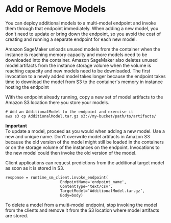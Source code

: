 # Add or Remove Models<a name="add-models-to-endpoint"></a>

You can deploy additional models to a multi\-model endpoint and invoke them through that endpoint immediately\. When adding a new model, you don't need to update or bring down the endpoint, so you avoid the cost of creating and running a separate endpoint for each new model\. 

 Amazon SageMaker unloads unused models from the container when the instance is reaching memory capacity and more models need to be downloaded into the container\. Amazon SageMaker also deletes unused model artifacts from the instance storage volume when the volume is reaching capacity and new models need to be downloaded\. The first invocation to a newly added model takes longer because the endpoint takes time to download the model from S3 to the container's memory in instance hosting the endpoint

With the endpoint already running, copy a new set of model artifacts to the Amazon S3 location there you store your models\.

```
# Add an AdditionalModel to the endpoint and exercise it
aws s3 cp AdditionalModel.tar.gz s3://my-bucket/path/to/artifacts/
```

**Important**  
To update a model, proceed as you would when adding a new model\. Use a new and unique name\. Don't overwrite model artifacts in Amazon S3 because the old version of the model might still be loaded in the containers or on the storage volume of the instances on the endpoint\. Invocations to the new model could then invoke the old version of the model\. 

Client applications can request predictions from the additional target model as soon as it is stored in S3\.

```
response = runtime_sm_client.invoke_endpoint(
                        EndpointName='endpoint_name',
                        ContentType='text/csv',
                        TargetModel=’AdditionalModel.tar.gz’,
                        Body=body)
```

To delete a model from a multi\-model endpoint, stop invoking the model from the clients and remove it from the S3 location where model artifacts are stored\.